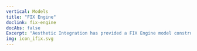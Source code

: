 ```yaml
---
vertical: Models
title: "FIX Engine"
doclink: fix-engine
docAbs: false
Excerpt: "Aesthetic Integration has provided a FIX Engine model constructed in ocaml, and verified by Imandra."
img: icon_ifix.svg
---
```

